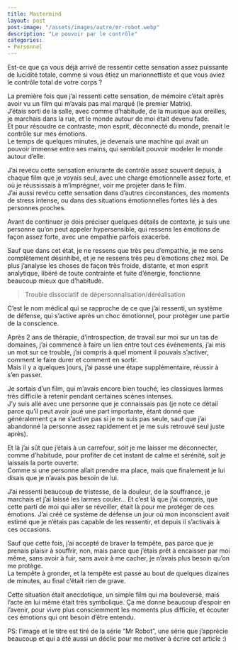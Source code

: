 ```yaml
---
title: Mastermind
layout: post  
post-image: "/assets/images/autre/mr-robot.webp"  
description: "Le pouvoir par le contrôle"
categories:   
- Personnel
---
```


Est-ce que ça vous déjà arrivé de ressentir cette sensation assez puissante de lucidité totale, comme si vous étiez un marionnettiste et que vous aviez le contrôle total de votre corps ?  

La première fois que j’ai ressenti cette sensation, de mémoire c’était après avoir vu un film qui m’avais pas mal marqué (le premier Matrix).  
J’étais sorti de la salle, avec comme d’habitude, de la musique aux oreilles, je marchais dans la rue, et le monde autour de moi était devenu fade.  
Et pour résoudre ce contraste, mon esprit, déconnecté du monde, prenait le contrôle sur mes émotions.  
Le temps de quelques minutes, je devenais une machine qui avait un pouvoir immense entre ses mains, qui semblait pouvoir modeler le monde autour d’elle.  

J’ai revécu cette sensation enivrante de contrôle assez souvent depuis, à chaque film que je voyais seul, avec une charge émotionnelle assez forte, et où je réussissais à m’imprégner, voir me projeter dans le film.  
J’ai aussi revécu cette sensation dans d’autres circonstances, des moments de stress intense, ou dans des situations émotionnelles fortes liés à des personnes proches.  

Avant de continuer je dois préciser quelques détails de contexte, je suis une personne qu’on peut appeler hypersensible, qui ressens les émotions de façon assez forte, avec une empathie parfois exacerbé.  

Sauf que dans cet état, je ne ressens que très peu d’empathie, je me sens complètement désinhibé, et je ne ressens très peu d’émotions chez moi. De plus j’analyse les choses de façon très froide, distante, et mon esprit analytique, libéré de toute contrainte et fuite d’énergie, fonctionne beaucoup mieux que d’habitude.  

> Trouble dissociatif de dépersonnalisation/déréalisation

C’est le nom médical qui se rapproche de ce que j’ai ressenti, un système de défense, qui s’active après un choc émotionnel, pour protéger une partie de la conscience.  

Après 2 ans de thérapie, d’introspection, de travail sur moi sur un tas de domaines, j’ai commencé à faire un lien entre tout ces événements, j’ai mis un mot sur ce trouble, j’ai compris à quel moment il pouvais s’activer, comment le faire durer et comment en sortir.  
Mais il y a quelques jours, j’ai passé une étape supplémentaire, réussir à s’en passer.  

Je sortais d’un film, qui m’avais encore bien touché, les classiques larmes très difficile à retenir pendant certaines scènes intenses.  
J’y suis allé avec une personne que je connaissais pas (je note ce détail parce qu’il peut avoir joué une part importante, étant donné que généralement ça ne s’active pas si je ne suis pas seule, sauf que j’ai abandonné la personne assez rapidement et je me suis retrouvé seul juste après).

Et là j’ai sût que j’étais à un carrefour, soit je me laisser me déconnecter, comme d’habitude, pour profiter de cet instant de calme et sérénité, soit je laissais la porte ouverte.  
Comme si une personne allait prendre ma place, mais que finalement je lui disais que je n’avais pas besoin de lui.

J’ai ressenti beaucoup de tristesse, de la douleur, de la souffrance, je marchais et j’ai laissé les larmes couler…
Et c’est là que j’ai compris, que cette parti de moi qui aller se réveiller, était là pour me protéger de ces émotions.  J’ai créé ce système de défense un jour où mon inconscient avait estimé que je n’étais pas capable de les ressentir, et depuis il s’activais à ces occasions.  

Sauf que cette fois, j’ai accepté de braver la tempête, pas parce que je prenais plaisir à souffrir, non, mais parce que j’étais prêt à encaisser par moi même, sans avoir à fuir, sans avoir à me cacher, je n’avais plus besoin qu’on me protège.  
La tempête à gronder, et la tempête est passé au bout de quelques dizaines de minutes, au final c’était rien de grave.  

Cette situation était anecdotique, un simple film qui ma bouleversé, mais l’acte en lui même était très symbolique.
Ça me donne beaucoup d’espoir en l’avenir, pour vivre plus consciemment les moments plus difficile, et écouter ces émotions qui ont besoin d’être entendu.  

PS: l’image et le titre est tiré de la série “Mr Robot”, une série que j’apprécie beaucoup et qui a été aussi un déclic pour me motiver à écrire cet article :)